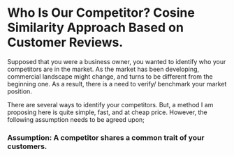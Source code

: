 # Who Is Our Competitor? Cosine Similarity Approach Based on Customer Reviews.
Supposed that you were a business owner, you wanted to identify who your competitors are in the market. 
As the market has been developing, commercial landscape might change, and turns to be different from the beginning one. 
As a result, there is a need to verify/ benchmark your market position.

There are several ways to identify your competitors. But, a method I am proposing here is quite simple, fast, and at cheap price.
However, the following assumption needs to be agreed upon;
### Assumption: A competitor shares a common trait of your customers.

